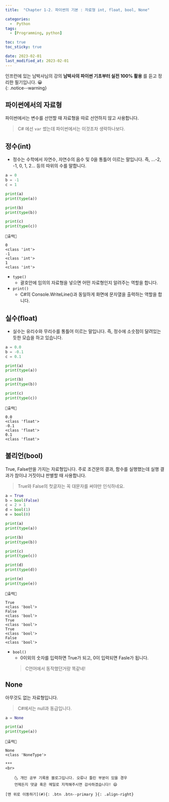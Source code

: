 ```yaml
---
title:  "Chapter 1-2. 파이썬의 기본 : 자료형 int, float, bool, None" 

categories:
  -  Python
tags:
  - [Programming, python]

toc: true
toc_sticky: true

date: 2023-02-01
last_modified_at: 2023-02-01
---
```


인프런에 있는 남박사님의 강의 **남박사의 파이썬 기초부터 실전 100% 활용** 를 듣고 정리한 필기입니다. 😀  
{: .notice--warning}

## 파이썬에서의 자료형
파이썬에서는 변수를 선언할 때 자료형을 따로 선언하지 않고 사용합니다.
> C# 에선 `var` 썼는데 파이썬에서는 이것조차 생략하나보다.

## 정수(int)
- 정수는 수학에서 자연수, 자연수의 음수 및 0을 통틀어 이르는 말입니다. 즉, ...-2, -1, 0, 1, 2... 등의 따위의 수를 말합니다. 

```python
a = 0
b = -1
c = 1

print(a)
print(type(a))

print(b)
print(type(b))

print(c)
print(type(c))
```

```
💎출력💎

0
<class 'int'>
-1
<class 'int'>
1
<class 'int'>
```

- `type()`
  - 괄호안에 임의의 자료형을 넣으면 어떤 자료형인지 알려주는 역할을 합니다.
- `print()`
  - C#의 Console.WriteLine()과 동일하게 화면에 문자열을 출력하는 역할을 합니다.

## 실수(float)
- 실수는 유리수와 무리수를 통틀어 이르는 말입니다. 즉, 정수에 소숫점이 달려있는듯한 모습을 하고 있습니다.

```python
a = 0.0
b = -0.1
c = 0.1

print(a)
print(type(a))

print(b)
print(type(b))

print(c)
print(type(c))
```

```
💎출력💎

0.0
<class 'float'>
-0.1
<class 'float'>
0.1
<class 'float'>
```

## 불리언(bool)
True, False만을 가지는 자료형입니다. 주로 조건문의 결과, 함수를 실행했는데 실행 결과가 참이냐 거짓이냐 판별할 때 사용합니다. 
> True와 False의 첫글자는 꼭 대문자를 써야만 인식하네요.

```python
a = True
b = bool(False)
c = 2 > 1
d = bool(1)
e = bool(0)

print(a)
print(type(a))

print(b)
print(type(b))

print(c)
print(type(c))

print(d)
print(type(d))

print(e)
print(type(e))
```

```
💎출력💎

True
<class 'bool'>
False
<class 'bool'>
True
<class 'bool'>
True
<class 'bool'>
False
<class 'bool'>
```

- `bool()`
  - 0이외의 숫자를 입력하면 True가 되고, 0이 입력되면 Fasle가 됩니다.
  > C언어에서 동작했던거랑 똑같네!

## None
아무것도 없는 자료형입니다. 
> C#에서는 null과 동급입니다.

```python
a = None

print(a)
print(type(a))
```

```
💎출력💎

None
<class 'NoneType'>

***
<br>

    🌜 개인 공부 기록용 블로그입니다. 오류나 틀린 부분이 있을 경우 
    언제든지 댓글 혹은 메일로 지적해주시면 감사하겠습니다! 😄

[맨 위로 이동하기](#){: .btn .btn--primary }{: .align-right}